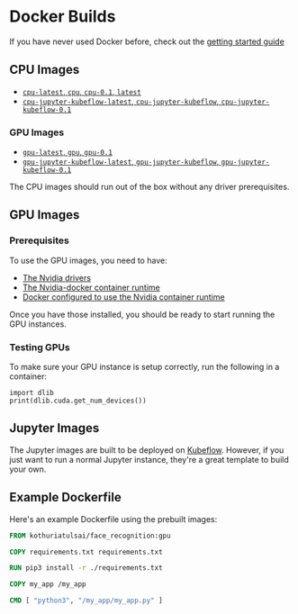 # Docker Builds

If you have never used Docker before, check out the [getting started guide](https://docs.docker.com/get-started/)

## CPU Images

-	[`cpu-latest`, `cpu`, `cpu-0.1`, `latest`](cpu/Dockerfile)
-	[`cpu-jupyter-kubeflow-latest`, `cpu-jupyter-kubeflow`, `cpu-jupyter-kubeflow-0.1`](cpu-jupyter-kubeflow/Dockerfile)

### GPU Images
-	[`gpu-latest`, `gpu`, `gpu-0.1`](gpu/Dockerfile)
-	[`gpu-jupyter-kubeflow-latest`, `gpu-jupyter-kubeflow`, `gpu-jupyter-kubeflow-0.1`](gpu-jupyter-kubeflow/Dockerfile)

The CPU images should run out of the box without any driver prerequisites.

## GPU Images

### Prerequisites

To use the GPU images, you need to have:
- [The Nvidia drivers](https://docs.nvidia.com/datacenter/cloud-native/container-toolkit/install-guide.html#nvidia-drivers)
- [The Nvidia-docker container runtime](https://docs.nvidia.com/datacenter/cloud-native/container-toolkit/install-guide.html#setting-up-nvidia-container-toolkit)
- [Docker configured to use the Nvidia container runtime](https://docs.nvidia.com/datacenter/cloud-native/container-toolkit/user-guide.html#daemon-configuration-file)

Once you have those installed, you should be ready to start running the GPU instances.

### Testing GPUs

To make sure your GPU instance is setup correctly, run the following in a container:

```python3
import dlib
print(dlib.cuda.get_num_devices())
```

## Jupyter Images

The Jupyter images are built to be deployed on [Kubeflow](https://www.kubeflow.org/). However, if you just want to run a normal Jupyter instance, they're a great template to build your own.

## Example Dockerfile

Here's an example Dockerfile using the prebuilt images:

```Dockerfile
FROM kothuriatulsai/face_recognition:gpu

COPY requirements.txt requirements.txt

RUN pip3 install -r ./requirements.txt

COPY my_app /my_app

CMD [ "python3", "/my_app/my_app.py" ]
```
